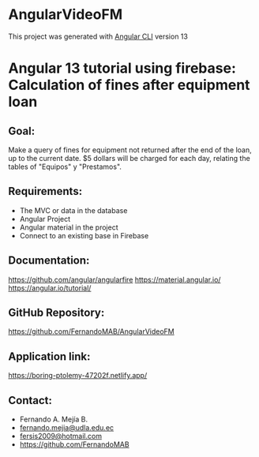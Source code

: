 # AngularVideoFM

This project was generated with [Angular CLI](https://github.com/angular/angular-cli) version 13


# Angular 13 tutorial using firebase: Calculation of fines after equipment loan

## Goal: 
  Make a query of fines for equipment not returned after the end of the loan, up to the current date. 
  $5 dollars will be charged for each day, relating the tables of "Equipos" y "Prestamos".
 
## Requirements: 
 - The MVC or data in the database
 - Angular Project
 - Angular material in the project 
 - Connect to an existing base in Firebase

 ## Documentation:
https://github.com/angular/angularfire
https://material.angular.io/
https://angular.io/tutorial/

 ## GitHub Repository:
https://github.com/FernandoMAB/AngularVideoFM

 ## Application link:
https://boring-ptolemy-47202f.netlify.app/

 ## Contact:
 - Fernando A. Mejía B.
 - fernando.mejia@udla.edu.ec
 - fersis2009@hotmail.com
 - https://github.com/FernandoMAB
